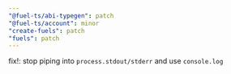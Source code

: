 ```yaml
---
"@fuel-ts/abi-typegen": patch
"@fuel-ts/account": minor
"create-fuels": patch
"fuels": patch
---
```


fix!: stop piping into `process.stdout/stderr` and use `console.log`
